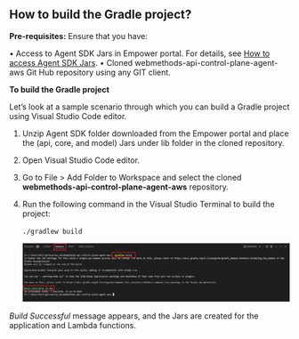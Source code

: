 
## How to build the Gradle project?

**Pre-requisites:** Ensure that you have:

•	Access to Agent SDK Jars in Empower portal. For details, see [How to access Agent SDK Jars](https://docs.webmethods.io/apicontrolplane/agent_sdk/chapter2wco#ta-implementing_agentsdk).
•	Cloned webmethods-api-control-plane-agent-aws Git Hub repository using any GIT client.


**To build the Gradle project**

Let’s look at a sample scenario through which you can build a Gradle project using Visual Studio Code editor.

1.	Unzip Agent SDK folder downloaded from the Empower portal and place the (api, core, and model) Jars under lib folder in the cloned repository.

2.	Open Visual Studio Code editor.

3.	Go to File > Add Folder to Workspace and select the cloned **webmethods-api-control-plane-agent-aws** repository.

4.	Run the following command in the Visual Studio Terminal to build the project:

	 ``` ./gradlew build ```

	 ![image](../docs/gradle_build.png)

   *Build Successful* message appears, and the Jars are created for the application and Lambda functions.

